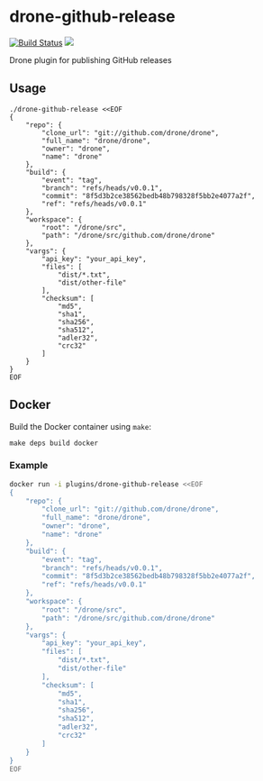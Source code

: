 # drone-github-release

[![Build Status](http://beta.drone.io/api/badges/drone-plugins/drone-github-release/status.svg)](http://beta.drone.io/drone-plugins/drone-github-release)
[![](https://badge.imagelayers.io/plugins/drone-github-release:latest.svg)](https://imagelayers.io/?images=plugins/drone-github-release:latest 'Get your own badge on imagelayers.io')

Drone plugin for publishing GitHub releases

## Usage

```
./drone-github-release <<EOF
{
    "repo": {
        "clone_url": "git://github.com/drone/drone",
        "full_name": "drone/drone",
        "owner": "drone",
        "name": "drone"
    },
    "build": {
        "event": "tag",
        "branch": "refs/heads/v0.0.1",
        "commit": "8f5d3b2ce38562bedb48b798328f5bb2e4077a2f",
        "ref": "refs/heads/v0.0.1"
    },
    "workspace": {
        "root": "/drone/src",
        "path": "/drone/src/github.com/drone/drone"
    },
    "vargs": {
        "api_key": "your_api_key",
        "files": [
            "dist/*.txt",
            "dist/other-file"
        ],
        "checksum": [
            "md5",
            "sha1",
            "sha256",
            "sha512",
            "adler32",
            "crc32"
        ]
    }
}
EOF
```

## Docker

Build the Docker container using `make`:

```
make deps build docker
```

### Example

```sh
docker run -i plugins/drone-github-release <<EOF
{
    "repo": {
        "clone_url": "git://github.com/drone/drone",
        "full_name": "drone/drone",
        "owner": "drone",
        "name": "drone"
    },
    "build": {
        "event": "tag",
        "branch": "refs/heads/v0.0.1",
        "commit": "8f5d3b2ce38562bedb48b798328f5bb2e4077a2f",
        "ref": "refs/heads/v0.0.1"
    },
    "workspace": {
        "root": "/drone/src",
        "path": "/drone/src/github.com/drone/drone"
    },
    "vargs": {
        "api_key": "your_api_key",
        "files": [
            "dist/*.txt",
            "dist/other-file"
        ],
        "checksum": [
            "md5",
            "sha1",
            "sha256",
            "sha512",
            "adler32",
            "crc32"
        ]
    }
}
EOF
```
